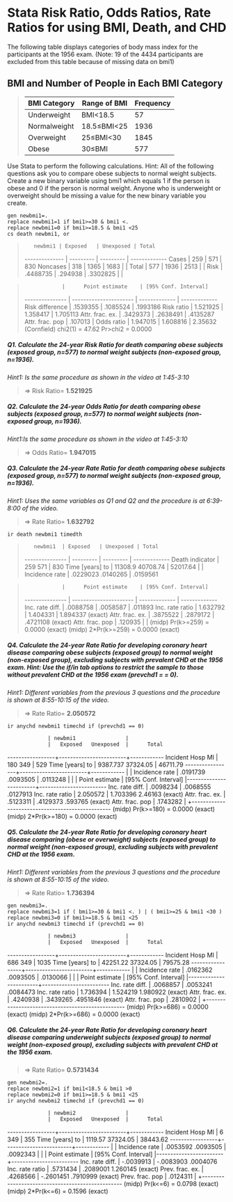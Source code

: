 # Stata Risk Ratio, Odds Ratios, Rate Ratios for using BMI, Death, and CHD
The following table displays categories of body mass index for the participants at the 1956 exam. (Note: 19 of the 4434 participants are excluded from this table because of missing data on bmi1)

## BMI and Number of People in Each BMI Category
>  BMI Category  | Range of BMI  | Frequency
>  ------------- | ------------- | -------------
>  Underweight   | BMI<18.5      | 57
>  Normalweight  | 18.5≤BMI<25   | 1936
>  Overweight    | 25≤BMI<30     | 1845
>  Obese         | 30≤BMI        | 577

Use Stata to perform the following calculations. Hint: All of the following questions ask you to compare obese subjects to normal weight subjects. Create a new binary variable using bmi1 which equals 1 if the person is obese and 0 if the person is normal weight. Anyone who is underweight or overweight should be missing a value for the new binary variable you create.

	gen newbmi1=.
	replace newbmi1=1 if bmi1>=30 & bmi1 <. 
	replace newbmi1=0 if bmi1>=18.5 & bmi1 <25
	cs death newbmi1, or


>        newbmi1 | Exposed   | Unexposed | Total
> -------------- | --------- | --------- | ------------- 
>          Cases |     259   |       571 | 830
>       Noncases |     318   |      1365 | 1683
>                |                       | 
>          Total |     577   |      1936 | 2513
>                |                       | 
>           Risk |  .4488735 |  .294938  | .3302825
>                |                       | 

>                 |      Point estimate    | [95% Conf. Interval]      
> --------------- | ---------------------- | ------------- | -------------
> Risk difference |         .1539355       |    .1085524   | .1993186 
>      Risk ratio |         1.521925       |    1.358417   | 1.705113 
> Attr. frac. ex. |         .3429373       |    .2638491   | .4135287 
> Attr. frac. pop |          .107013       |
>      Odds ratio |         1.947015       |    1.608816   | 2.35632 (Cornfield)
>                               chi2(1) =    47.62  Pr>chi2 = 0.0000


##### Q1. Calculate the 24-year Risk Ratio for death comparing obese subjects (exposed group, n=577) to normal weight subjects (non-exposed group, n=1936). #####
*Hint1: Is the same procedure as shown in the video at 1:45-3:10*

>	=> Risk Ratio= **1.521925**


##### Q2. Calculate the 24-year Odds Ratio for death comparing obese subjects (exposed group, n=577) to normal weight subjects (non-exposed group, n=1936). #####
*Hint1:Is the same procedure as shown in the video at 1:45-3:10*

>	=> Odds Ratio= **1.947015**


##### Q3. Calculate the 24-year Rate Ratio for death comparing obese subjects (exposed group, n=577) to normal weight subjects (non-exposed group, n=1936). #####
*Hint1: Uses the same variables as Q1 and Q2 and the procedure is at 6:39-8:00 of the video.*

>	=> Rate Ratio= **1.632792**

	ir death newbmi1 timedth

>        newbmi1  | Exposed   | Unexposed | Total
> --------------- | --------- | --------- | ------------- 
> Death indicator |       259         571  |        830
> Time [years] to |   11308.9    40708.74  |   52017.64
>                 |                       | 
>  Incidence rate |  .0229023    .0140265  |   .0159561

>                 |      Point estimate    | [95% Conf. Interval]      
> --------------- | ---------------------- | ------------- | -------------
> Inc. rate diff. |         .0088758       |    .0058587   | .011893 
> Inc. rate ratio |         1.632792       |    1.404331   | 1.894337 (exact)
> Attr. frac. ex. |         .3875522       |    .2879172   | .4721108 (exact)
> Attr. frac. pop |          .120935       |               |
>                     (midp)   Pr(k>=259) =                   0.0000 (exact)
>                     (midp) 2*Pr(k>=259) =                   0.0000 (exact)


##### Q4. Calculate the 24-year Rate Ratio for developing coronary heart disease comparing obese subjects (exposed group) to normal weight (non-exposed group), excluding subjects with prevalent CHD at the 1956 exam. Hint: Use the if/in tab options to restrict the sample to those without prevalent CHD at the 1956 exam (prevchd1 = = 0). #####
*Hint1: Different variables from the previous 3 questions and the procedure is shown at 8:55-10:15 of the video.*

>	=> Rate Ratio= **2.050572**

	ir anychd newbmi1 timechd if (prevchd1 == 0) 

                 | newbmi1                |
                 |   Exposed   Unexposed  |      Total
-----------------+------------------------+------------
Incident Hosp MI |       180         349  |        529
Time [years] to  |  9387.737    37324.05  |   46711.79
-----------------+------------------------+------------
                 |                        |
  Incidence rate |  .0191739    .0093505  |   .0113248
                 |                        |
                 |      Point estimate    |    [95% Conf. Interval]
                 |------------------------+------------------------
 Inc. rate diff. |         .0098234       |    .0068555    .0127913 
 Inc. rate ratio |         2.050572       |    1.703396     2.46163 (exact)
 Attr. frac. ex. |         .5123311       |    .4129373     .593765 (exact)
 Attr. frac. pop |         .1743282       |
                 +-------------------------------------------------
                     (midp)   Pr(k>=180) =                   0.0000 (exact)
                     (midp) 2*Pr(k>=180) =                   0.0000 (exact)



##### Q5. Calculate the 24-year Rate Ratio for developing coronary heart disease comparing (obese or overweight) subjects (exposed group) to normal weight (non-exposed group), excluding subjects with prevalent CHD at the 1956 exam. #####
*Hint1: Different variables from the previous 3 questions and the procedure is shown at 8:55-10:15 of the video.*

>	=> Rate Ratio= **1.736394**  

	gen newbmi3=.
	replace newbmi3=1 if ( bmi1>=30 & bmi1 <. ) | ( bmi1>=25 & bmi1 <30 )
	replace newbmi3=0 if bmi1>=18.5 & bmi1 <25
	ir anychd newbmi3 timechd if (prevchd1 == 0) 

                 | newbmi3                |
                 |   Exposed   Unexposed  |      Total
-----------------+------------------------+------------
Incident Hosp MI |       686         349  |       1035
Time [years] to  |  42251.22    37324.05  |   79575.28
-----------------+------------------------+------------
                 |                        |
  Incidence rate |  .0162362    .0093505  |   .0130066
                 |                        |
                 |      Point estimate    |    [95% Conf. Interval]
                 |------------------------+------------------------
 Inc. rate diff. |         .0068857       |    .0053241    .0084473 
 Inc. rate ratio |         1.736394       |    1.524219    1.980922 (exact)
 Attr. frac. ex. |         .4240938       |    .3439265    .4951846 (exact)
 Attr. frac. pop |         .2810902       |
                 +-------------------------------------------------
                     (midp)   Pr(k>=686) =                   0.0000 (exact)
                     (midp) 2*Pr(k>=686) =                   0.0000 (exact)


##### Q6. Calculate the 24-year Rate Ratio for developing coronary heart disease comparing underweight subjects (exposed group) to normal weight (non-exposed group), excluding subjects with prevalent CHD at the 1956 exam. #####

>	=> Rate Ratio= **0.5731434**

	gen newbmi2=.
	replace newbmi2=1 if bmi1<18.5 & bmi1 >0
	replace newbmi2=0 if bmi1>=18.5 & bmi1 <25
	ir anychd newbmi2 timechd if (prevchd1 == 0) 

                 | newbmi2                |
                 |   Exposed   Unexposed  |      Total
-----------------+------------------------+------------
Incident Hosp MI |         6         349  |        355
Time [years] to  |   1119.57    37324.05  |   38443.62
-----------------+------------------------+------------
                 |                        |
  Incidence rate |  .0053592    .0093505  |   .0092343
                 |                        |
                 |      Point estimate    |    [95% Conf. Interval]
                 |------------------------+------------------------
 Inc. rate diff. |        -.0039913       |   -.0083903    .0004076 
 Inc. rate ratio |         .5731434       |    .2089001    1.260145 (exact)
 Prev. frac. ex. |         .4268566       |   -.2601451    .7910999 (exact)
 Prev. frac. pop |         .0124311       |
                 +-------------------------------------------------
                     (midp)   Pr(k<=6) =                     0.0798 (exact)
                     (midp) 2*Pr(k<=6) =                     0.1596 (exact)



